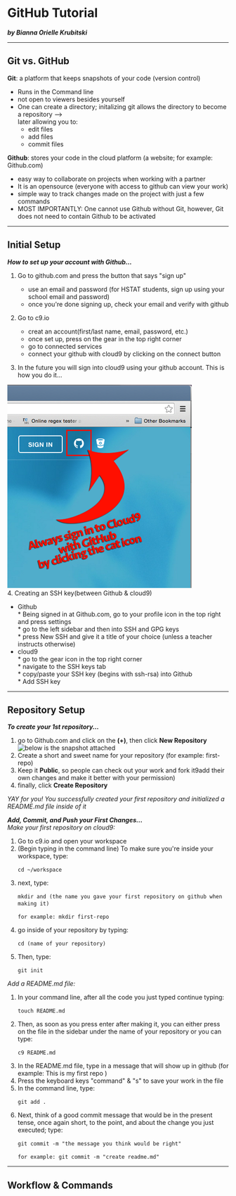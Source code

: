 # GitHub Tutorial

_**by Bianna Orielle Krubitski**_

---
## Git vs. GitHub
**Git**: a platform that keeps snapshots of your code (version control)  
* Runs in the Command line 
* not open to viewers besides yourself
* One can create a directory; initalizing git allows the directory to become a repository -->   
later allowing you to:
    * edit files
    * add files
    * commit files

**Github**: stores your code in the cloud platform (a website; for example: Github.com)
* easy way to collaborate on projects when working with a partner
* It is an opensource (everyone with access to github can view your work)
* simple way to track changes made on the project with just a few commands
* MOST IMPORTANTLY: One cannot use Github without Git, however, Git does not need to contain Github to be activated 

---
## Initial Setup
_**How to set up your account with Github...**_

1. Go to github.com and press the button that says "sign up"
    * use an email and password (for HSTAT students, sign up using your school email and password)
    * once you're done signing up, check your email and verify with github  

2. Go to c9.io
    * creat an account(first/last name, email, password, etc.)
    * once set up, press on the gear in the top right corner
    * go to connected services
    * connect your github with cloud9 by clicking on the connect button  

3. In the future you will sign into cloud9 using your github account. This is how you do it...  

![ Alt if you want to sign-in to github using c9, this is where you go...](https://raw.githubusercontent.com/OperationSpark/using-c9/master/img/c9-signin-github.png)    
4. Creating an SSH key(between Github & cloud9)  
* Github  
        * Being signed in at Github.com, go to your profile icon in the top right and press settings  
        * go to the left sidebar and then into SSH and GPG keys  
        * press New SSH and give it a title of your choice (unless a teacher instructs otherwise)    
* cloud9  
        * go to the gear icon in the top right corner  
        * navigate to the SSH keys tab  
        * copy/paste your SSH key (begins with ssh-rsa) into Github  
        * Add SSH key

---
## Repository Setup
_**To create your 1st repository...**_  
1. go to Github.com and click on the **(+)**, then click **New Repository**
    ![below is the snapshot attached](https://github-images.s3.amazonaws.com/enterprise/11.10.340/user/assets/images/help/repository/repo-create.png)    
2. Create a short and sweet name for your repository (for example: first-repo)  
3. Keep it **Public**, so people can check out your work and fork it9add their own changes and make it better with your permission)  
4. finally, click **Create Repository**  

_YAY for you! You successfully created your first repository and initialized a README.md file inside of it_

_**Add, Commit, and Push your First Changes...**_    
_Make your first repository on cloud9:_  
1. Go to c9.io and open your workspace      
2. (Begin typing in the command line) To make sure you're inside your workspace, type:
    ```
    cd ~/workspace
    ```   
3. next, type:  
    ```
    mkdir and (the name you gave your first repository on github when making it)
    ```
    ```
    for example: mkdir first-repo
    ```   
4. go inside of your repository by typing:
    ```
    cd (name of your repository) 
    ```    
5. Then, type:
    ```
    git init
    ```    

_Add a README.md file:_  
1. In your command line, after all the code you just typed continue typing:
    ```
    touch README.md
    ```  
2. Then, as soon as you press enter after making it, you can either press on the file in the sidebar under the name of your repository or you can type:
    ```
    c9 README.md
    ```  
3. In the README.md file, type in a message that will show up in github (for example: This is my first repo )  
4. Press the keyboard keys "command" & "s" to save your work in the file  
5. In the command line, type:
    ```
    git add .
    ```  
6. Next, think of a good commit message that would be in the present tense, once again short, to the point, and about the change you just executed; type:
    ```
    git commit -m "the message you think would be right"
    ```
    ```
    for example: git commit -m "create readme.md"
    ```  

---
## Workflow & Commands